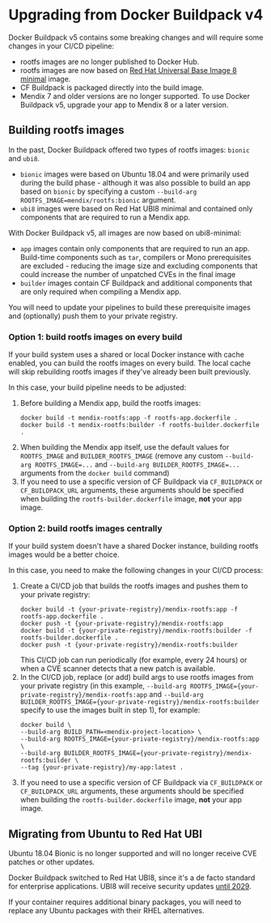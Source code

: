 # Upgrading from Docker Buildpack v4

Docker Buildpack v5 contains some breaking changes and will require some changes in your CI/CD pipeline:

* rootfs images are no longer published to Docker Hub.
* rootfs images are now based on [Red Hat Universal Base Image 8 minimal](https://developers.redhat.com/articles/ubi-faq) image.
* CF Buildpack is packaged directly into the build image.
* Mendix 7 and older versions are no longer supported. To use Docker Buildpack v5, upgrade your app to Mendix 8 or a later version.

## Building rootfs images

In the past, Docker Buildpack offered two types of rootfs images: `bionic` and `ubi8`.

* `bionic` images were based on Ubuntu 18.04 and were primarily used during the build phase - although it was also possible to build an app based on `bionic` by specifying a custom `--build-arg ROOTFS_IMAGE=mendix/rootfs:bionic` argument.
* `ubi8` images were based on Red Hat UBI8 minimal and contained only components that are required to run a Mendix app.

With Docker Buildpack v5, all images are now based on ubi8-minimal:

* `app` images contain only components that are required to run an app. Build-time components such as `tar`, compilers or Mono prerequisites are excluded - reducing the image size and excluding components that could increase the number of unpatched CVEs in the final image
* `builder` images contain CF Buildpack and additional components that are only required when compiling a Mendix app.

You will need to update your pipelines to build these prerequisite images and (optionally) push them to your private registry.

### Option 1: build rootfs images on every build

If your build system uses a shared or local Docker instance with cache enabled, you can build the rootfs images on every build.
The local cache will skip rebuilding rootfs images if they've already been built previously.

In this case, your build pipeline needs to be adjusted:

1. Before building a Mendix app, build the rootfs images:
   ```shell
   docker build -t mendix-rootfs:app -f rootfs-app.dockerfile .
   docker build -t mendix-rootfs:builder -f rootfs-builder.dockerfile .
   ```
2. When building the Mendix app itself, use the default values for `ROOTFS_IMAGE` and `BUILDER_ROOTFS_IMAGE` (remove any custom `--build-arg ROOTFS_IMAGE=...` and `--build-arg BUILDER_ROOTFS_IMAGE=...` arguments from the `docker build` command)
3. If you need to use a specific version of CF Buildpack via `CF_BUILDPACK` or `CF_BUILDPACK_URL` arguments, these arguments should be specified when building the `rootfs-builder.dockerfile` image, **not** your app image.

### Option 2: build rootfs images centrally

If your build system doesn't have a shared Docker instance, building rootfs images would be a better choice.

In this case, you need to make the following changes in your CI/CD process:

1. Create a CI/CD job that builds the rootfs images and pushes them to your private registry:
   ```shell
   docker build -t {your-private-registry}/mendix-rootfs:app -f rootfs-app.dockerfile .
   docker push -t {your-private-registry}/mendix-rootfs:app
   docker build -t {your-private-registry}/mendix-rootfs:builder -f rootfs-builder.dockerfile .
   docker push -t {your-private-registry}/mendix-rootfs:builder
   ```
   This CI/CD job can run periodically (for example, every 24 hours) or when a CVE scanner detects that a new patch is available.
2. In the CI/CD job, replace (or add) build args to use rootfs images from your private registry (in this example, `--build-arg ROOTFS_IMAGE={your-private-registry}/mendix-rootfs:app` and `--build-arg BUILDER_ROOTFS_IMAGE={your-private-registry}/mendix-rootfs:builder` specify to use the images built in step 1), for example:
   ```shell
   docker build \
   --build-arg BUILD_PATH=<mendix-project-location> \
   --build-arg ROOTFS_IMAGE={your-private-registry}/mendix-rootfs:app \
   --build-arg BUILDER_ROOTFS_IMAGE={your-private-registry}/mendix-rootfs:builder \
   --tag {your-private-registry}/my-app:latest .
   ```
3. If you need to use a specific version of CF Buildpack via `CF_BUILDPACK` or `CF_BUILDPACK_URL` arguments, these arguments should be specified when building the `rootfs-builder.dockerfile` image, **not** your app image.

## Migrating from Ubuntu to Red Hat UBI

Ubuntu 18.04 Bionic is no longer supported and will no longer receive CVE patches or other updates.

Docker Buildpack switched to Red Hat UBI8, since it's a de facto standard for enterprise applications.
UBI8 will receive security updates [until 2029](https://access.redhat.com/support/policy/updates/errata/#RHEL8_Planning_Guide).

If your container requires additional binary packages, you will need to replace any Ubuntu packages with their RHEL alternatives.
